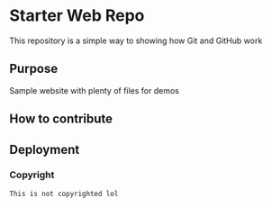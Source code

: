 # Starter Web Repo

This repository is a simple way to showing how Git and GitHub work

## Purpose

Sample website with plenty of files for demos

## How to contribute

## Deployment

### Copyright
    This is not copyrighted lol
